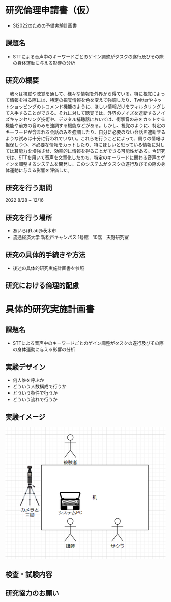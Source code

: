 # 研究倫理申請書（仮）
- SI2022のための予備実験計画書
## 課題名
- STTによる音声中のキーワードごとのゲイン調整がタスクの遂行及びその際の身体運動に与える影響の分析
## 研究の概要
　我々は視覚や聴覚を通して、様々な情報を外界から得ている。特に視覚によって情報を得る際には、特定の視覚情報を色を変えて強調したり、Twitterやネットショッピングのレコメンド機能のように、ほしい情報だけをフィルタリングして入手することができる。それに対して聴覚では、外界のノイズを遮断するノイズキャンセリング技術や、デジタル補聴器においては、衝撃音のみをカットする機能や前方の音のみを強調する機能などがある。しかし、視覚のように、特定のキーワードが含まれる会話のみを強調したり、自分に必要のない会話を遮断するような試みは十分に行われていない。これらを行うことによって、周りの情報は担保しつつ、不必要な情報をカットしたり、特にほしいと思っている情報に対しては耳能力を増強させ、効率的に情報を得ることができる可能性がある。今研究では、STTを用いて音声を文章化したのち、特定のキーワードに関わる音声のゲインを調整するシステムを開発し、このシステムがタスクの遂行及びその際の身体運動に与える影響を評価した。
## 研究を行う期間
 2022 8/28 ~ 12/16
## 研究を行う場所
- あいらぼLab@茨木市
- 流通経済大学 新松戸キャンパス 1号館　10階　天野研究室
## 研究の具体的手続きや方法
- 後述の具体的研究実施計画書を参照
## 研究における倫理的配慮

# 具体的研究実施計画書
## 課題名
- STTによる音声中のキーワードごとのゲイン調整がタスクの遂行及びその際の身体運動に与える影響の分析
## 実験デザイン
- 何人誰を呼ぶか
- どういう人数構成で行うか
- どういう条件で行うか
- どういう流れで行うか
## 実験イメージ
![picture 1](../../images/606ca9f7df09000566b7ea1a7d615f5edcfa84c3d23da43171e61150eeabee2b.png)  

## 検査・試験内容
## 研究協力のお願い